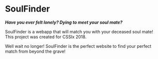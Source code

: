 # SoulFinder
***Have you ever felt lonely? Dying to meet your soul mate?***


SoulFinder is a webapp that will match you with your deceased soul mate! This project was created for CSSIx 2018.


Well wait no longer! SoulFinder is the perfect website to find your perfect match from beyond the grave!

